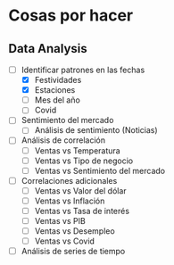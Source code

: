 # Cosas por hacer

## Data Analysis

- [ ] Identificar patrones en las fechas
  - [X] Festividades
  - [X] Estaciones
  - [ ] Mes del año
  - [ ] Covid
- [ ] Sentimiento del mercado
  - [ ] Análisis de sentimiento (Noticias)
- [ ] Análisis de correlación
  - [ ] Ventas vs Temperatura
  - [ ] Ventas vs Tipo de negocio
  - [ ] Ventas vs Sentimiento del mercado
- [ ] Correlaciones adicionales
  - [ ] Ventas vs Valor del dólar
  - [ ] Ventas vs Inflación
  - [ ] Ventas vs Tasa de interés
  - [ ] Ventas vs PIB
  - [ ] Ventas vs Desempleo
  - [ ] Ventas vs Covid
- [ ] Análisis de series de tiempo
